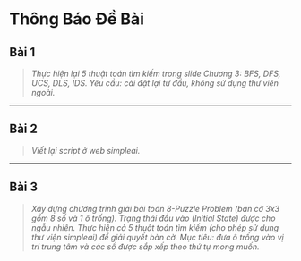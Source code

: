 # Thông Báo Đề Bài

## Bài 1
> *Thực hiện lại 5 thuật toán tìm kiếm trong slide Chương 3: BFS, DFS, UCS, DLS, IDS.
   Yêu cầu: cài đặt lại từ đầu, không sử dụng thư viện ngoài.*

---

## Bài 2
> *Viết lại script ở web simpleai.*

---

## Bài 3
> *Xây dựng chương trình giải bài toán 8-Puzzle Problem (bàn cờ 3x3 gồm 8 số và 1 ô trống).
Trạng thái đầu vào (Initial State) được cho ngẫu nhiên.
Thực hiện cả 5 thuật toán tìm kiếm (cho phép sử dụng thư viện simpleai) để giải quyết bàn cờ.
Mục tiêu: đưa ô trống vào vị trí trung tâm và các số được sắp xếp theo thứ tự mong muốn.*

